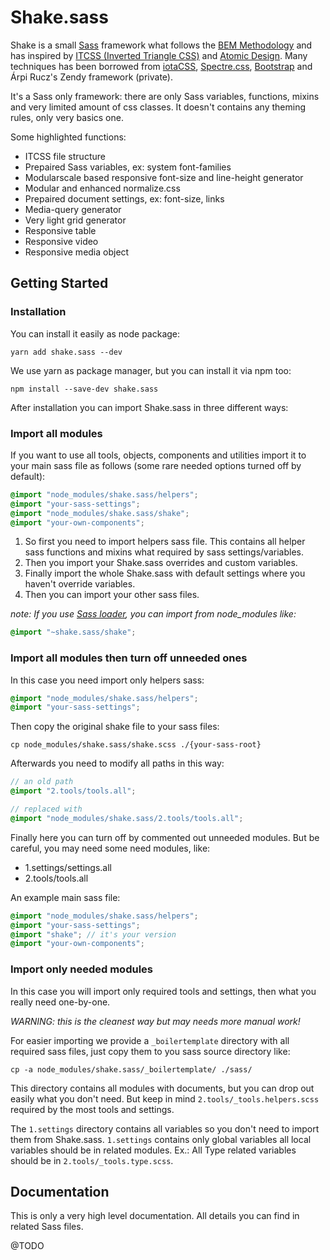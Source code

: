 # Shake.sass

Shake is a small [Sass](http://sass-lang.com) framework what follows the 
[BEM Methodology](https://en.bem.info) and has inspired by 
[ITCSS (Inverted Triangle CSS)](https://www.creativebloq.com/web-design/manage-large-scale-web-projects-new-css-architecture-itcss-41514731) 
and [Atomic Design](http://atomicdesign.bradfrost.com). Many techniques has been 
borrowed from [iotaCSS](https://www.iotacss.com), 
[Spectre.css](https://picturepan2.github.io), [Bootstrap](https://getbootstrap.com) and Árpi Rucz's Zendy framework (private).

It's a Sass only framework: there are only Sass variables, functions,
mixins and very limited amount of css classes. It doesn't contains
any theming rules, only very basics one.

Some highlighted functions:

- ITCSS file structure
- Prepaired Sass variables, ex: system font-families
- Modularscale based responsive font-size and line-height generator
- Modular and enhanced normalize.css
- Prepaired document settings, ex: font-size, links
- Media-query generator
- Very light grid generator
- Responsive table
- Responsive video
- Responsive media object

## Getting Started

### Installation

You can install it easily as node package:

```shell
yarn add shake.sass --dev
```

We use yarn as package manager, but you can install it via npm too:

```shell
npm install --save-dev shake.sass
```

After installation you can import Shake.sass in three different ways:

### Import all modules

If you want to use all tools, objects, components and utilities import
it to your main sass file as follows (some rare needed options turned
off by default):

```scss
@import "node_modules/shake.sass/helpers";
@import "your-sass-settings";
@import "node_modules/shake.sass/shake";
@import "your-own-components";
```

1. So first you need to import helpers sass file. This contains all helper sass
functions and mixins what required by sass settings/variables.
2. Then you import your Shake.sass overrides and custom variables.
3. Finally import the whole Shake.sass with default settings where you haven't
override variables.
4. Then you can import your other sass files.

_note: If you use [Sass loader](https://github.com/webpack-contrib/sass-loader),
you can import from node_modules like:_

```scss
@import "~shake.sass/shake";
```

### Import all modules then turn off unneeded ones

In this case you need import only helpers sass:

```scss
@import "node_modules/shake.sass/helpers";
@import "your-sass-settings";
```

Then copy the original shake file to your sass files:

```shell
cp node_modules/shake.sass/shake.scss ./{your-sass-root}
```

Afterwards you need to modify all paths in this way:

```scss
// an old path
@import "2.tools/tools.all";

// replaced with
@import "node_modules/shake.sass/2.tools/tools.all";
```

Finally here you can turn off by commented out unneeded modules. But be
careful, you may need some need modules, like:

- 1.settings/settings.all
- 2.tools/tools.all

An example main sass file:

```scss
@import "node_modules/shake.sass/helpers";
@import "your-sass-settings";
@import "shake"; // it's your version
@import "your-own-components";
```

### Import only needed modules

In this case you will import only required tools and settings, then what
you really need one-by-one.

_WARNING: this is the cleanest way but may needs more manual work!_

For easier importing we provide a `_boilertemplate` directory with all
required sass files, just copy them to you sass source directory like:

```shell
cp -a node_modules/shake.sass/_boilertemplate/ ./sass/
```

This directory contains all modules with documents, but you can drop
out easily what you don't need. But keep in mind
`2.tools/_tools.helpers.scss` required by the most tools and settings.

The `1.settings` directory contains all variables so you don't need to
import them from Shake.sass. `1.settings` contains only global variables
all local variables should be in related modules. Ex.: All Type related
variables should be in `2.tools/_tools.type.scss`.

## Documentation

This is only a very high level documentation. All details you can find
in related Sass files.

@TODO
